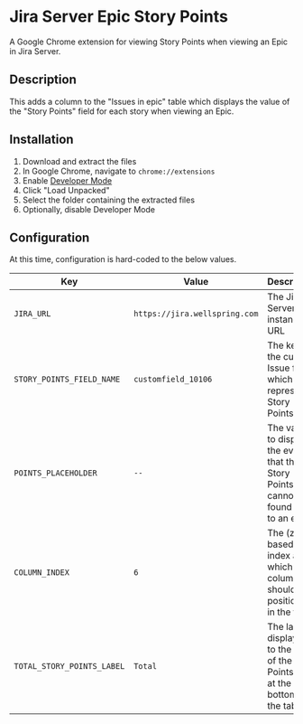 # Jira Server Epic Story Points

A Google Chrome extension for viewing Story Points when viewing an Epic in Jira Server.

## Description

This adds a column to the "Issues in epic" table which displays the value of the
"Story Points" field for each story when viewing an Epic.

## Installation

1. Download and extract the files
1. In Google Chrome, navigate to `chrome://extensions`
1. Enable [Developer Mode](https://developer.chrome.com/docs/extensions/mv3/faq/#faq-dev-01)
1. Click "Load Unpacked"
1. Select the folder containing the extracted files
1. Optionally, disable Developer Mode

## Configuration

At this time, configuration is hard-coded to the below values.

|Key|Value|Description|
|---|---|---|
|`JIRA_URL`|`https://jira.wellspring.com`|The Jira Server instance URL|
|`STORY_POINTS_FIELD_NAME`|`customfield_10106`|The key of the custom Issue field which represents Story Points|
|`POINTS_PLACEHOLDER`|`--`|The value to display in the event that the Story Points cannot be found due to an error|
|`COLUMN_INDEX`|`6`|The (zero-based) index at which the column should be positioned in the table|
|`TOTAL_STORY_POINTS_LABEL`|`Total`|The label displayed to the left of the Story Points total at the bottom of the table|